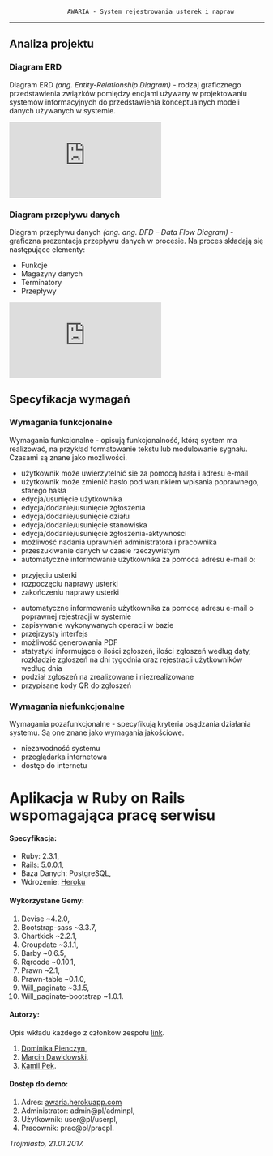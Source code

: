 					AWARIA - System rejestrowania usterek i napraw
----------------------------------------------------------------------------------------------------------------------------
## Analiza projektu

### Diagram ERD

Diagram ERD *(ang. Entity-Relationship Diagram)* - rodzaj graficznego przedstawienia związków pomiędzy encjami używany w projektowaniu systemów informacyjnych do przedstawienia konceptualnych modeli danych używanych w systemie.

![Diagram ERD](https://github.com/dpienczyn/projekt-analiza/blob/master/ERD.pdf)

### Diagram przepływu danych

Diagram przepływu danych *(ang. ang. DFD – Data Flow Diagram)* - graficzna prezentacja przepływu danych w procesie. Na proces składają się następujące elementy:

* Funkcje
* Magazyny danych
* Terminatory
* Przepływy

![Diagram DFD](https://github.com/dpienczyn/projekt-analiza/blob/master/UseCase.pdf)

## Specyfikacja wymagań

### Wymagania funkcjonalne

Wymagania funkcjonalne - opisują funkcjonalność, którą system ma realizować, na przykład formatowanie tekstu lub modulowanie sygnału. Czasami są znane jako możliwości.

* użytkownik może uwierzytelnić sie za pomocą hasła i adresu e-mail
* użytkownik może zmienić hasło pod warunkiem wpisania poprawnego, starego hasła
* edycja/usunięcie użytkownika
* edycja/dodanie/usunięcie zgłoszenia
* edycja/dodanie/usunięcie działu
* edycja/dodanie/usunięcie stanowiska
* edycja/dodanie/usunięcie zgłoszenia-aktywności
* możliwość nadania uprawnień administratora i pracownika
* przeszukiwanie danych w czasie rzeczywistym
* automatyczne informowanie użytkownika za pomoca adresu e-mail o:
- przyjęciu usterki
- rozpoczęciu naprawy usterki
- zakończeniu naprawy usterki
* automatyczne informowanie użytkownika za pomocą adresu e-mail o poprawnej rejestracji w systemie
* zapisywanie wykonywanych operacji w bazie
* przejrzysty interfejs
* możliwość generowania PDF
* statystyki informujące o ilości zgłoszeń, ilości zgłoszeń według daty, rozkładzie zgłoszeń na dni tygodnia oraz rejestracji użytkowników według dnia
* podział zgłoszeń na zrealizowane i niezrealizowane
* przypisane kody QR do zgłoszeń

### Wymagania niefunkcjonalne 

Wymagania pozafunkcjonalne - specyfikują kryteria osądzania działania systemu. Są one znane jako wymagania jakościowe.

* niezawodność systemu
* przeglądarka internetowa
* dostęp do internetu



# Aplikacja w Ruby on Rails wspomagająca pracę serwisu

#### Specyfikacja:
* Ruby: 2.3.1,
* Rails: 5.0.0.1,
* Baza Danych: PostgreSQL,
* Wdrożenie: [Heroku](https://awaria.herokuapp.com/)

#### Wykorzystane Gemy:
1. Devise ~4.2.0,
1. Bootstrap-sass ~3.3.7,
1. Chartkick ~2.2.1,
1. Groupdate ~3.1.1,
1. Barby ~0.6.5,
1. Rqrcode ~0.10.1,
1. Prawn ~2.1,
1. Prawn-table ~0.1.0,
1. Will_paginate ~3.1.5,
1. Will_paginate-bootstrap ~1.0.1.

#### Autorzy:
Opis wkładu każdego z członków zespołu [link](https://github.com/kamilpek/ror-awaria/blob/master/docs/opis.pdf).
1. [Dominika Pienczyn](https://github.com/dpienczyn),
1. [Marcin Dawidowski](https://github.com/mdawidowski),
1. [Kamil Pek](https://github.com/kamilpek).

#### Dostęp do demo:
1. Adres: [awaria.herokuapp.com](https://awaria.herokuapp.com/)
1. Administrator: admin@pl/adminpl,
1. Użytkownik: user@pl/userpl,
1. Pracownik: prac@pl/pracpl.

*Trójmiasto, 21.01.2017.*
